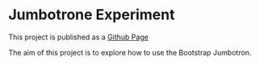# Jumbotrone Experiment

This project is published as a [Github Page](https://abonello.github.io/JumbotronExperiment/)

The aim of this project is to explore how to use the Bootstrap
Jumbotron.